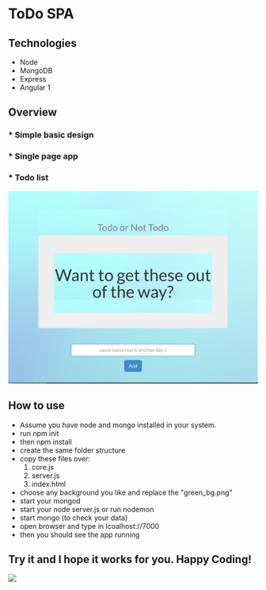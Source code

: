 # ToDo SPA
## Technologies
* Node
* MongoDB
* Express
* Angular 1

## Overview
### * Simple basic design
### * Single page app
### * Todo list

![screenshot](/public/todo_screenshot.png)
<br>
## How to use
* Assume you have node and mongo installed in your system.
* run npm init
* then npm install
* create the same folder structure
* copy these files over:
	1. core.js
	2. server.js
	3. index.html
* choose any background you like and replace the "green_bg.png"
* start your mongod
* start your node server.js or run nodemon
* start mongo (to check your data)
* open browser and type in lcoalhost://7000
* then you should see the app running

## Try it and I hope it works for you. Happy Coding!
<img src="public/Todo app screenshot.png">
